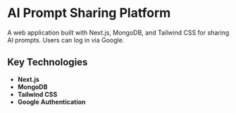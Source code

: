 # AI Prompt Sharing Platform

A web application built with Next.js, MongoDB, and Tailwind CSS for sharing AI prompts. Users can log in via Google.

## Key Technologies

- **Next.js**
- **MongoDB**
- **Tailwind CSS**
- **Google Authentication**
